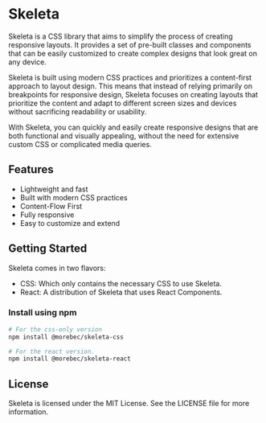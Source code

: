 # Skeleta

Skeleta is a CSS library that aims to simplify the process of creating responsive layouts. It provides a set of pre-built classes and components that can be easily customized to create complex designs that look great on any device.

Skeleta is built using modern CSS practices and prioritizes a content-first approach to layout design. This means that instead of relying primarily on breakpoints for responsive design, Skeleta focuses on creating layouts that prioritize the content and adapt to different screen sizes and devices without sacrificing readability or usability.

With Skeleta, you can quickly and easily create responsive designs that are both functional and visually appealing, without the need for extensive custom CSS or complicated media queries.

## Features

- Lightweight and fast
- Built with modern CSS practices
- Content-Flow First
- Fully responsive
- Easy to customize and extend

## Getting Started

Skeleta comes in two flavors:

- CSS: Which only contains the necessary CSS to use Skeleta.
- React: A distribution of Skeleta that uses React Components.

### Install using npm

```bash
# For the css-only version
npm install @morebec/skeleta-css

# For the react version.
npm install @morebec/skeleta-react
```

## License

Skeleta is licensed under the MIT License. See the LICENSE file for more information.
